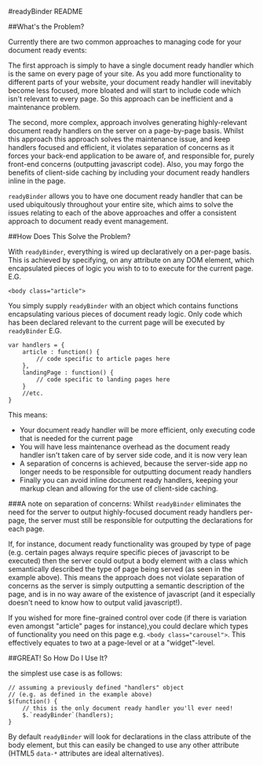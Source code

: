 #readyBinder README

##What's the Problem?

Currently there are two common approaches to managing code for your document ready events:

The first approach is simply to have a single document ready handler which is the same on every page of your site. As you add more functionality to different parts of your website, your document ready handler will inevitably become less focused, more bloated and will start to include code which isn't relevant to every page. So this approach can be inefficient and a maintenance problem.

The second, more complex, approach involves generating highly-relevant document ready handlers on the server on a page-by-page basis. Whilst this approach this approach solves the maintenance issue, and keep handlers focused and efficient, it violates separation of concerns as it forces your back-end application to be aware of, and responsible for, purely front-end concerns (outputting javascript code). Also, you may forgo the benefits of client-side caching by including your document ready handlers inline in the page.

`readyBinder` allows you to have one document ready handler that can be used ubiquitously throughout your entire site, which aims to solve the issues relating to each of the above approaches and offer a consistent approach to document ready event management.

##How Does This Solve the Problem?

With `readyBinder`, everything is wired up declaratively on a per-page basis. This is achieved by specifying, on any attribute on any DOM element, which encapsulated pieces of logic you wish to to to execute for the current page. E.G.

    <body class="article">

You simply supply `readyBinder` with an object which contains functions encapsulating various pieces of document ready logic. Only code which has been declared relevant to the current page will be executed by `readyBinder` E.G.

    var handlers = {
        article : function() {
            // code specific to article pages here
        },
        landingPage : function() {
            // code specific to landing pages here
        }
        //etc.
    }

This means:

   * Your document ready handler will be more efficient, only executing code that is needed for the current page
   * You will have less maintenance overhead as the document ready handler isn't taken care of by server side code, and it is now very lean
   * A separation of concerns is achieved, because the server-side app no longer needs to be responsible for outputting document ready handlers
   * Finally you can avoid inline document ready handlers, keeping your markup clean and allowing for the use of client-side caching.

###A note on separation of concerns:
Whilst `readyBinder` eliminates the need for the server to output highly-focused document ready handlers per-page, the server must still be responsible for outputting the declarations for each page.

If, for instance, document ready functionality was grouped by type of page (e.g. certain pages always require specific pieces of javascript to be executed) then the server could output a body element with a class which semantically described the type of page being served (as seen in the example above). This means the approach does not violate separation of concerns as the server is simply outputting a semantic description of the page, and is in no way aware of the existence of javascript (and it especially doesn't need to know how to output valid javascript!).

If you wished for more fine-grained control over code (if there is variation even amongst "article" pages for instance),you could declare which types of functionality you need on this page e.g. `<body class="carousel">`. This effectively equates to two  at a page-level or at a "widget"-level.

##GREAT! So How Do I Use It?

the simplest use case is as follows:

    // assuming a previously defined "handlers" object
    // (e.g. as defined in the example above)
    $(function() {
        // this is the only document ready handler you'll ever need!
        $.`readyBinder`(handlers);
    }

By default `readyBinder` will look for declarations in the class attribute of the body element, but this can easily be changed to use any other attribute (HTML5 `data-*` attributes are ideal alternatives).